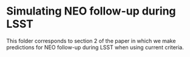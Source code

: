 # Simulating NEO follow-up during LSST
This folder corresponds to section 2 of the paper in which we make predictions for NEO follow-up during LSST when using current criteria.
